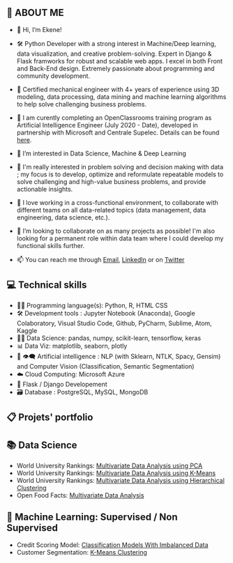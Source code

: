 👋 ABOUT ME
-----------------------------------------------------------------------------------------------------------------------------------------------------------------------
- 👋 Hi, I’m Ekene!
- 🛠️ Python Developer with a strong interest in Machine/Deep learning, data visualization, and creative problem-solving. Expert in Django & Flask framworks for robust and scalable web apps. I excel in both Front and Back-End design. Extremely passionate about programming and community development. 

- 💭 Certified mechanical engineer with 4+ years of experience using 3D modeling, data processing, data mining and machine learning algorithms to help solve challenging business problems. 

- 🌱 I am curently completing  an OpenClassrooms training program as Artificial Intelligence Engineer (July 2020 - Date), developed in partnership with Microsoft and Centrale Supelec. Details can be found [here](https://openclassrooms.com/en/paths/167-ai-engineer).
- 👀 I’m interested in Data Science, Machine & Deep Learning
- 💞️ I'm really interested in problem solving and decision making with data ; my focus is to develop, optimize and reformulate repeatable models to solve challenging and high-value business problems, and provide actionable insights.
- 🚧 I love working in a cross-functional environment, to collaborate with different teams on all data-related topics (data management, data engineering, data science, etc.).
- 👀 I’m looking to collaborate on as many projects as possible! I'm also looking for a permanent role within data team where I could develop my functional skills further.
- 📫 You can reach me through [Email](ekeneosubor@gmail.com), [LinkedIn](linkedin.com/in/ekene-osubor) or on [Twitter](twitter.com/FidelKashFlo)


💻 Technical skills
-----------------------------------------------------------------------------------------------------------------------------------------------------------------------
- 👩‍💻 Programming language(s): Python, R, HTML CSS
- 🛠️ Development tools : Jupyter Notebook (Anaconda), Google Colaboratory, Visual Studio Code, Github, PyCharm, Sublime, Atom, Kaggle
- 👩‍🔬 Data Science: pandas, numpy, scikit-learn, tensorflow, keras
- 📊 Data Viz: matplotlib, seaborn, plotly
- 💬 👁️‍🗨️ Artificial intelligence : NLP (with Sklearn, NTLK, Spacy, Gensim) and Computer Vision (Classification, Semantic Segmentation)
- ☁️ Cloud Computing: Microsoft Azure
- 💭 Flask / Django Developement
- 🗃️ Database : PostgreSQL, MySQL, MongoDB


📋 Projets' portfolio
-----------------------------------------------------------------------------------------------------------------------------------------------------------------------
📚 Data Science
-----------------------------------------------------------------------------------------------------------------------------------------------------------------------
- World University Rankings: [Multivariate Data Analysis using PCA](https://github.com/EOsubor/PCA---World-Uni-Rankings)
- World University Rankings: [Multivariate Data Analysis using K-Means](https://github.com/EOsubor/K-Means-Clustering---World-Uni-Rankings)
- World University Rankings: [Multivariate Data Analysis using Hierarchical Clustering](https://github.com/EOsubor/Hierarchical-Clustering---World-Uni-Rankings)
- Open Food Facts: [Multivariate Data Analysis]()

🧪 Machine Learning: Supervised / Non Supervised
-----------------------------------------------------------------------------------------------------------------------------------------------------------------------
- Credit Scoring Model: [Classification Models With Imbalanced Data]()
- Customer Segmentation: [K-Means Clustering]()
<!---
EOsubor/EOsubor is a ✨ special ✨ repository because its `README.md` (this file) appears on your GitHub profile.
You can click the Preview link to take a look at your changes.
--->
